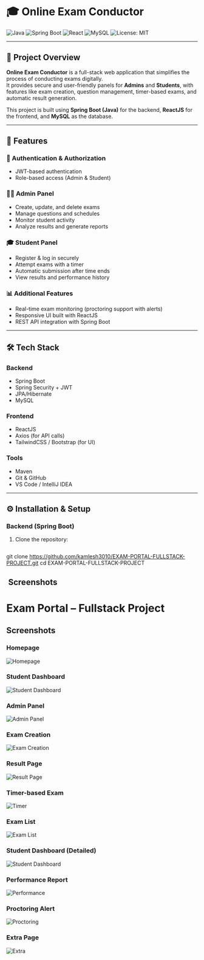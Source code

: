 # 🎓 Online Exam Conductor

![Java](https://img.shields.io/badge/Java-ED8B00?style=for-the-badge&logo=openjdk&logoColor=white)
![Spring Boot](https://img.shields.io/badge/Spring%20Boot-6DB33F?style=for-the-badge&logo=springboot&logoColor=white)
![React](https://img.shields.io/badge/React-20232A?style=for-the-badge&logo=react&logoColor=61DAFB)
![MySQL](https://img.shields.io/badge/MySQL-005C84?style=for-the-badge&logo=mysql&logoColor=white)
![License: MIT](https://img.shields.io/badge/License-MIT-yellow.svg)

---

## 📌 Project Overview
**Online Exam Conductor** is a full-stack web application that simplifies the process of conducting exams digitally.  
It provides secure and user-friendly panels for **Admins** and **Students**, with features like exam creation, question management, timer-based exams, and automatic result generation.  

This project is built using **Spring Boot (Java)** for the backend, **ReactJS** for the frontend, and **MySQL** as the database.

---

## 🚀 Features

### 🔑 Authentication & Authorization
- JWT-based authentication  
- Role-based access (Admin & Student)  

### 🧑‍💻 Admin Panel
- Create, update, and delete exams  
- Manage questions and schedules  
- Monitor student activity  
- Analyze results and generate reports  

### 🎓 Student Panel
- Register & log in securely  
- Attempt exams with a timer  
- Automatic submission after time ends  
- View results and performance history  

### 📊 Additional Features
- Real-time exam monitoring (proctoring support with alerts)  
- Responsive UI built with ReactJS  
- REST API integration with Spring Boot  

---

## 🛠 Tech Stack

### Backend
- Spring Boot  
- Spring Security + JWT  
- JPA/Hibernate  
- MySQL  

### Frontend
- ReactJS  
- Axios (for API calls)  
- TailwindCSS / Bootstrap (for UI)  

### Tools
- Maven  
- Git & GitHub  
- VS Code / IntelliJ IDEA  

---

## ⚙️ Installation & Setup

### Backend (Spring Boot)
1. Clone the repository:
   ```bash
git clone https://github.com/kamlesh3010/EXAM-PORTAL-FULLSTACK-PROJECT.git
cd EXAM-PORTAL-FULLSTACK-PROJECT



## ​ Screenshots

# Exam Portal – Fullstack Project

## Screenshots

### Homepage
![Homepage](Screenshots/Screenshot%20(253).png)

### Student Dashboard
![Student Dashboard](Screenshots/Screenshot%20(254).png)

### Admin Panel
![Admin Panel](Screenshots/Screenshot%20(255).png)

### Exam Creation
![Exam Creation](Screenshots/Screenshot%20(256).png)

### Result Page
![Result Page](Screenshots/Screenshot%20(257).png)

### Timer-based Exam
![Timer](Screenshots/Screenshot%20(258).png)

### Exam List
![Exam List](Screenshots/Screenshot%20(259).png)

### Student Dashboard (Detailed)
![Student Dashboard](Screenshots/Screenshot%20(260).png)

### Performance Report
![Performance](Screenshots/Screenshot%20(261).png)

### Proctoring Alert
![Proctoring](Screenshots/Screenshot%20(262).png)

### Extra Page
![Extra](Screenshots/Screenshot%20(263).png)
